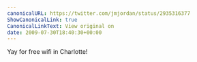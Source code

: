 ```yaml
---
canonicalURL: https://twitter.com/jmjordan/status/2935316377
ShowCanonicalLink: true
CanonicalLinkText: View original on
date: 2009-07-30T18:40:30+00:00
---
```

Yay for free wifi in Charlotte!